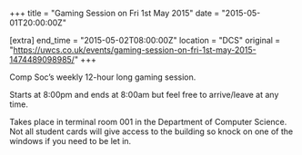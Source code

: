 +++
title = "Gaming Session on Fri 1st May 2015"
date = "2015-05-01T20:00:00Z"

[extra]
end_time = "2015-05-02T08:00:00Z"
location = "DCS"
original = "https://uwcs.co.uk/events/gaming-session-on-fri-1st-may-2015-1474489098985/"
+++

Comp Soc’s weekly 12-hour long gaming session.

Starts at 8:00pm and ends at 8:00am but feel free to arrive/leave at any time.

Takes place in terminal room 001 in the Department of Computer Science. Not all student cards will give access to the building so knock on one of the windows if you need to be let in.


